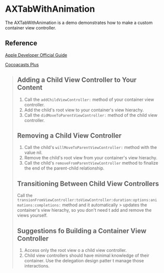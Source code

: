 # AXTabWithAnimation

The AXTabWithAnimation is a demo demonstrates how to make a custom container view controller.

## Reference
[Apple Developer Official Guide](https://developer.apple.com/library/content/featuredarticles/ViewControllerPGforiPhoneOS/ImplementingaContainerViewController.html)

[Cocoacasts Plus](https://cocoacasts.com/managing-view-controllers-with-container-view-controllers)

> ## Adding a Child View Controller to Your Content
> 1. Call the `addChildViewController:` method of your container view controller.
> 2. Add the child's root view to your container's view hierachy.
> 3. Call the `didMoveToParentViewController:` method of the child view controller.
>
> ## Removing a Child View Controller
> 1. Call the child's `willMoveToParentViewController:` method with the value nil.
> 2. Remove the child's root view from your container's view hierachy.
> 3. Call the child's `removeFromParentViewController` method to finalize the end of the parent-child relationship.
>
> ## Transitioning Between Child View Controllers
> Call the `transionFromViewController:toViewController:duration:options:animations:completions:` method and it automatically > updates the container's view hierachy, so you don't need t add and remove the views yourself.
>
> ## Suggestions fo Building a Container View Controller
> 1. Access only the root view o a child view controller.
> 2. Child view controllers should have minimal knowledge of their container. Use the delegation design patter t manage those interactions.

